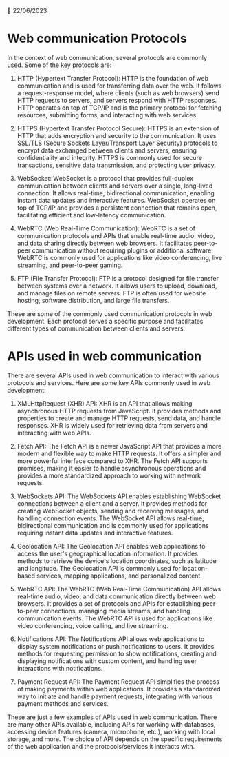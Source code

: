 📅 22/06/2023

# Web communication Protocols
In the context of web communication, several protocols are commonly used. Some of the key protocols are:

1. HTTP (Hypertext Transfer Protocol): HTTP is the foundation of web communication and is used for transferring data over the web. It follows a request-response model, where clients (such as web browsers) send HTTP requests to servers, and servers respond with HTTP responses. HTTP operates on top of TCP/IP and is the primary protocol for fetching resources, submitting forms, and interacting with web services.

2. HTTPS (Hypertext Transfer Protocol Secure): HTTPS is an extension of HTTP that adds encryption and security to the communication. It uses SSL/TLS (Secure Sockets Layer/Transport Layer Security) protocols to encrypt data exchanged between clients and servers, ensuring confidentiality and integrity. HTTPS is commonly used for secure transactions, sensitive data transmission, and protecting user privacy.

3. WebSocket: WebSocket is a protocol that provides full-duplex communication between clients and servers over a single, long-lived connection. It allows real-time, bidirectional communication, enabling instant data updates and interactive features. WebSocket operates on top of TCP/IP and provides a persistent connection that remains open, facilitating efficient and low-latency communication.

4. WebRTC (Web Real-Time Communication): WebRTC is a set of communication protocols and APIs that enable real-time audio, video, and data sharing directly between web browsers. It facilitates peer-to-peer communication without requiring plugins or additional software. WebRTC is commonly used for applications like video conferencing, live streaming, and peer-to-peer gaming.

5. FTP (File Transfer Protocol): FTP is a protocol designed for file transfer between systems over a network. It allows users to upload, download, and manage files on remote servers. FTP is often used for website hosting, software distribution, and large file transfers.

These are some of the commonly used communication protocols in web development. Each protocol serves a specific purpose and facilitates different types of communication between clients and servers.


#  APIs used in web communication
There are several APIs used in web communication to interact with various protocols and services. Here are some key APIs commonly used in web development:

1. XMLHttpRequest (XHR) API: XHR is an API that allows making asynchronous HTTP requests from JavaScript. It provides methods and properties to create and manage HTTP requests, send data, and handle responses. XHR is widely used for retrieving data from servers and interacting with web APIs.

2. Fetch API: The Fetch API is a newer JavaScript API that provides a more modern and flexible way to make HTTP requests. It offers a simpler and more powerful interface compared to XHR. The Fetch API supports promises, making it easier to handle asynchronous operations and provides a more standardized approach to working with network requests.

3. WebSockets API: The WebSockets API enables establishing WebSocket connections between a client and a server. It provides methods for creating WebSocket objects, sending and receiving messages, and handling connection events. The WebSocket API allows real-time, bidirectional communication and is commonly used for applications requiring instant data updates and interactive features.

4. Geolocation API: The Geolocation API enables web applications to access the user's geographical location information. It provides methods to retrieve the device's location coordinates, such as latitude and longitude. The Geolocation API is commonly used for location-based services, mapping applications, and personalized content.

5. WebRTC API: The WebRTC (Web Real-Time Communication) API allows real-time audio, video, and data communication directly between web browsers. It provides a set of protocols and APIs for establishing peer-to-peer connections, managing media streams, and handling communication events. The WebRTC API is used for applications like video conferencing, voice calling, and live streaming.

6. Notifications API: The Notifications API allows web applications to display system notifications or push notifications to users. It provides methods for requesting permission to show notifications, creating and displaying notifications with custom content, and handling user interactions with notifications.

7. Payment Request API: The Payment Request API simplifies the process of making payments within web applications. It provides a standardized way to initiate and handle payment requests, integrating with various payment methods and services.

These are just a few examples of APIs used in web communication. There are many other APIs available, including APIs for working with databases, accessing device features (camera, microphone, etc.), working with local storage, and more. The choice of API depends on the specific requirements of the web application and the protocols/services it interacts with.